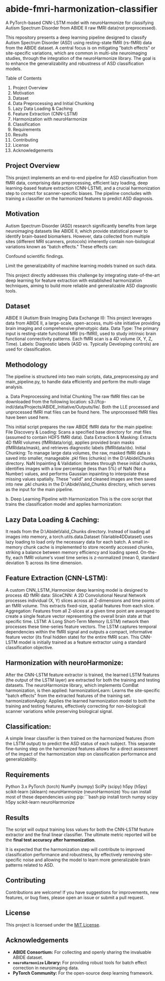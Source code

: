 # abide-fmri-harmonization-classifier
A PyTorch-based CNN-LSTM model with neuroHarmonize for classifying Autism Spectrum Disorder from ABIDE II raw fMRI data(not preprocessed).

This repository presents a deep learning pipeline designed to classify Autism Spectrum Disorder (ASD) using resting-state fMRI (rs-fMRI) data from the ABIDE dataset. A central focus is on mitigating "batch effects" or site-specific variations, which are common in multi-site neuroimaging studies, through the integration of the neuroHarmonize library. The goal is to enhance the generalizability and robustness of ASD classification models.

Table of Contents

1. Project Overview
2. Motivation
3. Dataset
4. Data Preprocessing and Initial Chunking
5. Lazy Data Loading & Caching
6. Feature Extraction (CNN-LSTM)
7. Harmonization with neuroHarmonize
8. Classification
9. Requirements
10. Results
11. Contributing
12. License
13. Acknowledgements

## Project Overview
This project implements an end-to-end pipeline for ASD classification from fMRI data, comprising data preprocessing, efficient lazy loading, deep learning-based feature extraction (CNN-LSTM), and a crucial harmonization step to correct for scanner-specific biases. The pipeline concludes with training a classifier on the harmonized features to predict ASD diagnosis.

## Motivation
Autism Spectrum Disorder (ASD) research significantly benefits from large neuroimaging datasets like ABIDE II, which provide statistical power to identify brain-based biomarkers. However, data collected from multiple sites (different MRI scanners, protocols) inherently contain non-biological variations known as "batch effects." These effects can:

Confound scientific findings.

Limit the generalizability of machine learning models trained on such data.

This project directly addresses this challenge by integrating state-of-the-art deep learning for feature extraction with established harmonization techniques, aiming to build more reliable and generalizable ASD diagnostic tools.

## Dataset
ABIDE II (Autism Brain Imaging Data Exchange II): This project leverages data from ABIDE II, a large-scale, open-access, multi-site initiative providing brain imaging and comprehensive phenotypic data.
Data Type: The primary input is resting-state functional MRI (rs-fMRI), used to study intrinsic brain functional connectivity patterns. Each fMRI scan is a 4D volume (X, Y, Z, Time).
Labels: Diagnostic labels (ASD vs. Typically Developing controls) are used for classification.

## Methodology
The pipeline is structured into two main scripts, data_preprocessing.py and main_pipeline.py, to handle data efficiently and perform the multi-stage analysis.

a. Data Preprocessing and Initial Chunking 
The raw fMRI files can be downloaded from the following location: s3://fcp-indi/data/Projects/ABIDE_Initiative/Outputs/lle/.
Both the LLE processed and unprocessed fMRI mat files can be found here. The unprocessed fMRI files have been used here.

This initial script prepares the raw ABIDE fMRI data for the main pipeline:
File Discovery & Loading: Scans a specified base directory for .mat files (assumed to contain HDF5 fMRI data).
Data Extraction & Masking: Extracts 4D fMRI volumes (fMRIdata/orig), applies provided brain masks (fMRIdata/mask), and retrieves diagnostic labels (fMRIdata/dx).
Initial Chunking: To manage large data volumes, the raw, masked fMRI data is saved into smaller, manageable .pkl files (chunks) in the D:\Abide\Chunks directory.
NaN Inpainting & Validation: Iterates through these initial chunks, identifies images with a low percentage (less than 5%) of NaN (Not a Number) values, and performs Gaussian inpainting to interpolate these missing values spatially. These "valid" and cleaned images are then saved into new .pkl chunks in the D:\Abide\Valid_Chunks directory, which serves as the input for the main pipeline.

b. Deep Learning Pipeline with Harmonization 
This is the core script that trains the classification model and applies harmonization:

## Lazy Data Loading & Caching:
It reads from the D:\Abide\Valid_Chunks directory. Instead of loading all images into memory, a torch.utils.data.Dataset (Variable4DDataset) uses lazy loading to load only the necessary data for each batch.
A small in-memory chunk cache is implemented to store recently accessed chunks, striking a balance between memory efficiency and loading speed.
On-the-fly, each fMRI volume's voxel time series is z-normalized (mean 0, standard deviation 1) across its time dimension.

## Feature Extraction (CNN-LSTM):
A custom CNN_LSTM_Harmonizer deep learning model is designed to process 4D fMRI data:
SliceCNN: A 2D Convolutional Neural Network processes individual (X, Y) slices across all Z-dimensions and time points of an fMRI volume. This extracts fixed-size, spatial features from each slice.
Aggregation: Features from all Z-slices at a given time point are averaged to create a single feature vector representing the overall brain state at that specific time.
LSTM: A Long Short-Term Memory (LSTM) network then processes these time-series feature vectors. The LSTM captures temporal dependencies within the fMRI signal and outputs a compact, informative feature vector (its final hidden state) for the entire fMRI scan.
This CNN-LSTM model is initially trained as a feature extractor using a standard classification objective.

## Harmonization with neuroHarmonize:
After the CNN-LSTM feature extractor is trained, the learned LSTM features (the output of the LSTM layer) are extracted for both the training and testing datasets.
The neuroHarmonize library, which implements ComBat harmonization, is then applied:
harmonizationLearn: Learns the site-specific "batch effects" from the extracted features of the training set.
harmonizationApply: Applies the learned harmonization model to both the training and testing features, effectively correcting for non-biological scanner variations while preserving biological signal.

## Classification:
A simple linear classifier is then trained on the harmonized features (from the LSTM output) to predict the ASD status of each subject.
This separate fine-tuning step on the harmonized features allows for a direct assessment of the impact of the harmonization step on classification performance and generalizability.

## Requirements
Python 3.x
PyTorch (torch)
NumPy (numpy)
SciPy (scipy)
h5py (h5py)
scikit-learn (sklearn)
neuroHarmonize (neuroHarmonize)
You can install most of these dependencies using pip:```bash
pip install torch numpy scipy h5py scikit-learn neuroHarmonize

## Results

The script will output training loss values for both the CNN-LSTM feature extractor and the final linear classifier. The ultimate metric reported will be the **final test accuracy after harmonization**.

It is expected that the harmonization step will contribute to improved classification performance and robustness, by effectively removing site-specific noise and allowing the model to learn more generalizable brain patterns related to ASD.

## Contributing

Contributions are welcome! If you have suggestions for improvements, new features, or bug fixes, please open an issue or submit a pull request.

## License

This project is licensed under the [MIT License](LICENSE).

## Acknowledgements

*   **ABIDE Consortium:** For collecting and openly sharing the invaluable ABIDE dataset.
*   **`neuroHarmonize` Library:** For providing robust tools for batch effect correction in neuroimaging data.
*   **PyTorch Community:** For the open-source deep learning framework.
